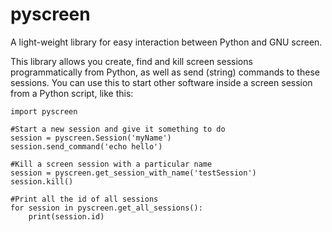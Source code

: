 # pyscreen
A light-weight library for easy interaction between Python and GNU screen.

This library allows you create, find and kill screen sessions programmatically from Python, as well as send (string) commands to these sessions. You can use this to start other software inside a screen session from a Python script, like this:

    import pyscreen

    #Start a new session and give it something to do    
    session = pyscreen.Session('myName')
    session.send_command('echo hello')

    #Kill a screen session with a particular name
    session = pyscreen.get_session_with_name('testSession')
    session.kill()

    #Print all the id of all sessions
    for session in pyscreen.get_all_sessions():
        print(session.id)
